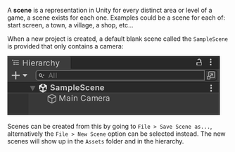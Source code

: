 A **scene** is a representation in Unity for every distinct area or level of a game, a scene exists for each one. Examples could be a scene for each of: start screen, a town, a village, a shop, etc...

When a new project is created, a default blank scene called the `SampleScene` is provided that only contains a camera:

![](./images/sample_scene.png)

Scenes can be created from this by going to `File > Save Scene as...`, alternatively the `File > New Scene` option can be selected instead. The new scenes will show up in the `Assets` folder and in the hierarchy. 

